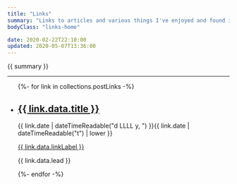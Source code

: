 ```yaml
---
title: "Links"
summary: "Links to articles and various things I've enjoyed and found interesting. Technical and non-technical. Quite a few of them offer perspectives / advice I appreciate."
bodyClass: "links-home"

date: 2020-02-22T22:10:00
updated: 2020-05-07T13:36:00
---
```


{{ summary }}

---

<ul class="[ flow ] [ links__list ]">
{%- for link in collections.postLinks -%}
  <li class="[ links__list-item ]">
    <article class="[ flow ] [ links__summary ]">
      <h2><a href="{{ link.url }}">{{ link.data.title }}</a></h2>
      <time datetime="{{ link.date | dateTime }}">{{ link.date | dateTimeReadable("d LLLL y, ") }}{{ link.date | dateTimeReadable("t") | lower }}</time>
      <p><a href="{{ link.data.linkExternal }}">{{ link.data.linkLabel }}</a></p>
      <p>{{ link.data.lead }}</p>
    </article>
  </li>
{%- endfor -%}
</ul>
